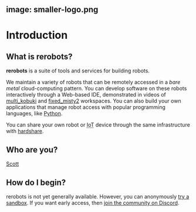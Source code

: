 image: smaller-logo.png
---

# Introduction

## What is rerobots?

**rerobots** is a suite of tools and services for building robots.

We maintain a variety of robots that can be remotely accessed in a *bare metal*
cloud-computing pattern.
You can develop software on these robots interactively through a Web-based IDE,
demonstrated in videos of [multi_kobuki](https://vimeo.com/465989844) and
[fixed_misty2](https://vimeo.com/488264658) workspaces.
You can also build your own applications that manage robot access with popular programming languages,
like [Python](https://pypi.org/project/rerobots/).

You can share your own robot or <abbr title="Internet of Things">IoT</abbr> device through the same infrastructure with
[hardshare](https://hardshare.readthedocs.io/en/latest/).


## Who are you?

[Scott](https://twitter.com/nocturnalnectar)


## How do I begin?

rerobots is not yet generally available.
However, you can anonymously [try a sandbox](https://rerobots.net/sandbox).
If you want early access, then
[join the community on Discord](https://discord.gg/ur3jTyw).
